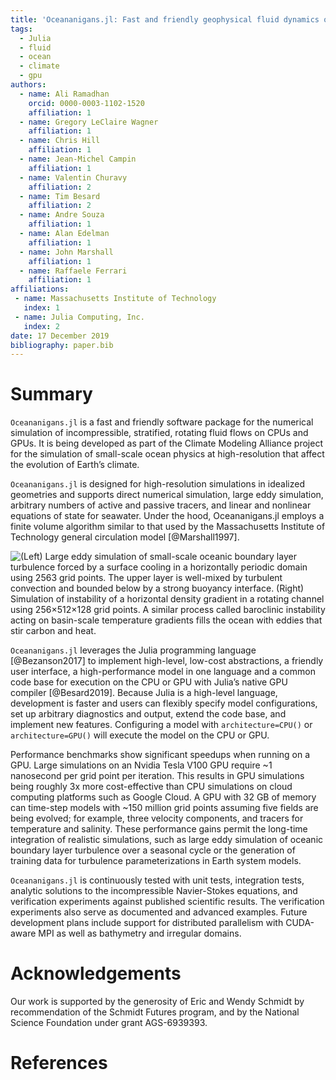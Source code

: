 ```yaml
---
title: 'Oceananigans.jl: Fast and friendly geophysical fluid dynamics on GPUs'
tags:
  - Julia
  - fluid
  - ocean
  - climate
  - gpu
authors:
  - name: Ali Ramadhan
    orcid: 0000-0003-1102-1520
    affiliation: 1
  - name: Gregory LeClaire Wagner
    affiliation: 1
  - name: Chris Hill
    affiliation: 1
  - name: Jean-Michel Campin
    affiliation: 1
  - name: Valentin Churavy
    affiliation: 2
  - name: Tim Besard
    affiliation: 2
  - name: Andre Souza
    affiliation: 1
  - name: Alan Edelman
    affiliation: 1
  - name: John Marshall
    affiliation: 1
  - name: Raffaele Ferrari
    affiliation: 1
affiliations:
 - name: Massachusetts Institute of Technology
   index: 1
 - name: Julia Computing, Inc.
   index: 2
date: 17 December 2019
bibliography: paper.bib
---
```


# Summary

``Oceananigans.jl`` is a fast and friendly software package for the numerical
simulation of incompressible, stratified, rotating fluid flows on CPUs and GPUs.
It is being developed as part of the Climate Modeling Alliance project for the
simulation of small-scale ocean physics at high-resolution that affect the
evolution of Earth’s climate.

``Oceananigans.jl`` is designed for high-resolution simulations in idealized
geometries and supports direct numerical simulation, large eddy simulation,
arbitrary numbers of active and passive tracers, and linear and nonlinear
equations of state for seawater. Under the hood, Oceananigans.jl employs a
finite volume algorithm similar to that used by the Massachusetts Institute of
Technology general circulation model [@Marshall1997].

![(Left) Large eddy simulation of small-scale oceanic boundary layer turbulence forced by a surface cooling in a horizontally periodic domain using 256<sup>3</sup> grid points. The upper layer is well-mixed by turbulent convection and bounded below by a strong buoyancy interface. (Right) Simulation of instability of a horizontal density gradient in a rotating channel using 256×512×128 grid points. A similar process called baroclinic instability acting on basin-scale temperature gradients fills the ocean with eddies that stir carbon and heat.](free_convection_and_baroclinic_instability.png)

``Oceananigans.jl`` leverages the Julia programming language [@Bezanson2017] to
implement high-level, low-cost abstractions, a friendly user interface, a
high-performance model in one language and a common code base for execution on
the CPU or GPU with Julia’s native GPU compiler [@Besard2019]. Because Julia is
a high-level language, development is faster and users can flexibly specify
model configurations, set up arbitrary diagnostics and output, extend the code
base, and implement new features.  Configuring a model with `architecture=CPU()`
or `architecture=GPU()` will execute the model on the CPU or GPU.

Performance benchmarks show significant speedups when running on a GPU. Large
simulations on an Nvidia Tesla V100 GPU require ~1 nanosecond per grid point per
iteration. This results in GPU simulations being roughly 3x more cost-effective
than CPU simulations on cloud computing platforms such as Google Cloud. A GPU
with 32 GB of memory can time-step models with ~150 million grid points assuming
five fields are being evolved; for example, three velocity components, and
tracers for temperature and salinity. These performance gains permit the
long-time integration of realistic simulations, such as large eddy simulation of
oceanic boundary layer turbulence over a seasonal cycle or the generation of
training data for turbulence parameterizations in Earth system models.

``Oceananigans.jl`` is continuously tested with unit tests, integration tests,
analytic solutions to the incompressible Navier-Stokes equations, and
verification experiments against published scientific results. The verification
experiments also serve as documented and advanced examples. Future development
plans include support for distributed parallelism with CUDA-aware MPI as well as
bathymetry and irregular domains.

# Acknowledgements

Our work is supported by the generosity of Eric and Wendy Schmidt by
recommendation of the Schmidt Futures program, and by the National Science
Foundation under grant AGS-6939393.

# References
